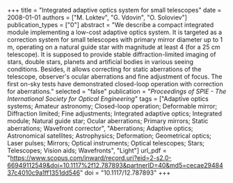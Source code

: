 +++
title = "Integrated adaptive optics system for small telescopes"
date = 2008-01-01
authors = ["M. Loktev", "G. Vdovin", "O. Soloviev"]
publication_types = ["0"]
abstract = "We describe a compact integrated module implementing a low-cost adaptive optics system. It is targeted as a correction system for small telescopes with primary mirror diameter up to 1 m, operating on a natural guide star with magnitude at least 4 (for a 25 cm telescope). It is supposed to provide stable diffraction-limited imaging of stars, double stars, planets and artificial bodies in various seeing conditions. Besides, it allows correcting for static aberrations of the telescope, observer's ocular aberrations and fine adjustment of focus. The first on-sky tests have demonstrated closed-loop operation with correction for aberrations."
selected = "false"
publication = "*Proceedings of SPIE - The International Society for Optical Engineering*"
tags = ["Adaptive optics systems; Amateur astronomy; Closed-loop operation; Deformable mirror; Diffraction limited; Fine adjustments; Integrated adaptive optics; Integrated module; Natural guide star; Ocular aberrations; Primary mirrors; Static aberrations; Wavefront corrector", "Aberrations; Adaptive optics; Astronomical satellites; Astrophysics; Deformation; Geometrical optics; Laser pulses; Mirrors; Optical instruments; Optical telescopes; Stars; Telescopes; Vision aids; Wavefronts", "Light"]
url_pdf = "https://www.scopus.com/inward/record.uri?eid=2-s2.0-66949112549&doi=10.1117%2f12.787893&partnerID=40&md5=cecae2948437c4010c9a1ff1351dd546"
doi = "10.1117/12.787893"
+++

